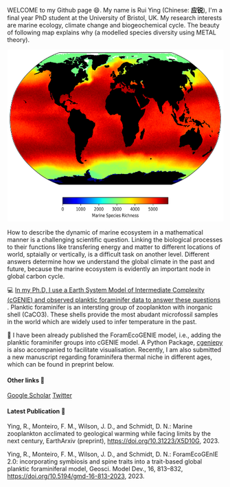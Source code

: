 <!--
**ruiying-ocean/ruiying-ocean** is a ✨ _special_ ✨ repository because its `README.md` (this file) appears on your GitHub profile.
-->

WELCOME to my Github page 😄. My name is Rui Ying (Chinese: **应锐**), I'm a final year PhD student at the University of Bristol, UK. My research interests are marine ecology, climate change and biogeochemical cycle. The beauty of following map explains why (a modelled species diversity using METAL theory). 

<p align="center">
    <img src="richness.png" alt="Species Richness" width="600" height="400">
</p>

How to describe the dynamic of marine ecosystem in a mathematical manner is a challenging scientific question. Linking the biological processes to their functions like transfering energy and matter to different locations of world, sptaially or vertically, is a difficult task on another level. Different answers determine how we understand the global climate in the past and future, because the marine ecosystem is evidently an important node in global carbon cycle.

:computer:  <ins> In my Ph.D, I use a Earth System Model of Intermediate Complexity ([cGENIE](https://github.com/derpycode/cgenie.muffin)) and observed planktic foraminifer data to answer these questions  </ins>. Planktic foraminifer is an intersting group of zooplankton with inorganic shell (CaCO3). These shells provide the most abudant microfossil samples in the world which are widely used to infer temperature in the past.

:star2: I have been already published the ForamEcoGENIE model, i.e., adding the planktic foraminifer groups into cGENIE model. A Python Package, [cgeniepy](https://github.com/ruiying-ocean/cgeniepy) is also accompanied to facilitate visualisation. Recently, I am also submitted a new manuscript regarding foraminifera thermal niche in different ages, which can be found in preprint below. 

#### Other links :link:
[Google Scholar](https://scholar.google.com/citations?user=1QNR-nEAAAAJ&hl=en)
[Twitter](https://twitter.com/YingRui17)

#### Latest Publication 📖
Ying, R., Monteiro, F. M., Wilson, J. D., and Schmidt, D. N.: Marine zooplankton acclimated to geological warming while facing limits by the next century, EarthArxiv (preprint), https://doi.org/10.31223/X5D10G, 2023.

Ying, R., Monteiro, F. M., Wilson, J. D., and Schmidt, D. N.: ForamEcoGEnIE 2.0: incorporating symbiosis and spine traits into a trait-based global planktic foraminiferal model, Geosci. Model Dev., 16, 813–832, https://doi.org/10.5194/gmd-16-813-2023, 2023. 
